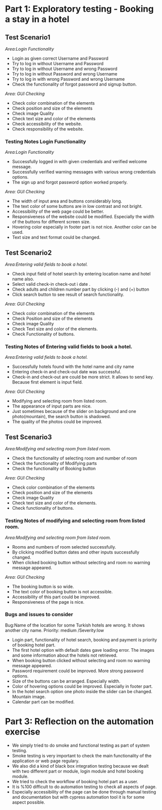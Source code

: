 # Part 1: Exploratory testing - Booking a stay in a hotel

## Test Scenario1
*Area:Login Functionality*
- Login as given correct Username and Password
- Try to log in without  Username and Password
- Try to log in without Username and wrong Password
- Try to log in without Password and wrong Username
- Try to log in with wrong Password and wrong Username
- Check  the functionality of forgot password and signup button.

*Area: GUI Checking*
- Check color combination of the elements
- Check position and size of the elements
- Check image Quality
- Check text size and color of the elements
- Check accessibility of the website.
- Check responsibility of the website.

### Testing Notes Login Functionality

*Area:Login Functionality*
- Successfully logged in with given credentials and verified welcome message.
- Successfully verified warning messages with various wrong credentials options.
- The sign up and forgot password option worked properly.

*Area: GUI Checking*
- The width of input area and buttons considerably long.
- The text color of some buttons are  in low contrast and not bright.
- Accessibility of the web page could be better.
- Responsiveness of the website could be modified. Especially the width of the buttons for different screen size.
- Hovering color especially in footer part is not nice. Another color can be used.
- Text size and text format could be changed.

## Test Scenario2

*Area:Entering valid fields to book a hotel.*
- Check input field of hotel search by entering location name and hotel name also.
- Select valid check-in check-out i date .
- Check  adults and children number part by clicking (-) and (+) button
- Click  search button to see result of search functionality.

*Area: GUI Checking*
- Check color combination of the elements
- Check Position and size of the elements
- Check image Quality
- Check Text size and color of the elements.
- Check Functionality of buttons.

### Testing Notes of Entering valid fields to book a hotel.

*Area:Entering valid fields to book a hotel.*
- Successfully hotels found  with the hotel name and city name
- Entering check-in and check-out date was successful.
- Check-in and check-out are could be more strict. It allows to send key. Because first element is input field.

*Area: GUI Checking*
- Modifying and  selecting room from listed room.
- The appearance of input parts  are nice.
- Just sometimes because of the slider on background and one photo(mountain), the search button is shadowed.
- The quality of the photos could be improved.

## Test Scenario3

*Area:Modifying and  selecting room from listed room.*
- Check the functionality of selecting room and number of room
- Check the functionality of Modifying parts
- Check  the functionality of Booking button

*Area: GUI Checking*

- Check color combination of the elements
- Check position and size of the elements
- Check image Quality
- Check text size and color of the elements.
- Check functionality of buttons.

### Testing Notes of modifying and selecting room from listed room.

*Area:Modifying and  selecting room from listed room.*
- Rooms and numbers of room selected successfully.
- By clicking modified button dates and other inputs successfully changed.
- When clicked booking button without selecting and room no warning message appeared.

*Area: GUI Checking*
- The  booking button is so wide.
- The text color of booking button is not accessible.
- Accessibility of this part could be improved.
- Responsiveness of the page is nice.
### Bugs and issues to consider
Bug:Name of the location for some Turkish hotels are wrong. It shows another city name.
 Priority: medium
/Severity:low

- Login part, functionality of hotel search, booking and payment is priority of booking hotel part.
- The first hotel option with default dates gave loading error. The images and some information
about the hotels not retrieved.
- When booking button clicked without selecting and room no warning message appeared.
- Password requirement could be improved. More strong password options.
- Size of the buttons can be arranged. Especially width.
- Color of hovering options could be improved. Especially in footer part.
- In the hotel search option one photo inside the slider can be  changed. Mountain image.
- Calendar part can be modified. 


# Part 3: Reflection on the automation exercise

- We simply tried to do smoke and functional testing as part of system testing.
- Smoke testing is very important to check the main functionality of the application 
or web page regulary.
- We also did a kind of black box integration testing because we dealt
with two different part or module, login module and hotel booking module.
- We tried to check the workflow of booking hotel part as a user.
- It is %100 difficult to do automation testing to check all aspects of page.
- Especially accessibility of the page can be done through manual testing and documentation
  but with cypress automation tool it is for some aspect possible. 
  







 




